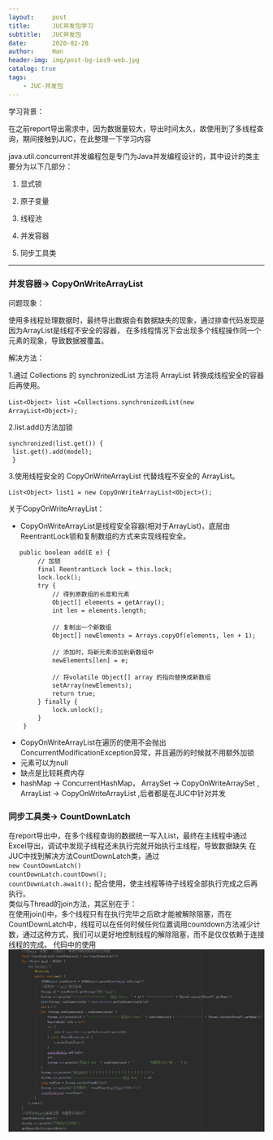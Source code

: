 ```yaml
---
layout:     post
title:      JUC并发包学习
subtitle:   JUC并发包
date:       2020-02-28
author:     Han
header-img: img/post-bg-ios9-web.jpg
catalog: true
tags:
    - JUC-并发包
---
```

学习背景：

在之前report导出需求中，因为数据量较大，导出时间太久，故使用到了多线程查询，期间接触到JUC，在此整理一下学习内容

java.util.concurrent并发编程包是专门为Java并发编程设计的，其中设计的类主要分为以下几部分：

1. 显式锁

2. 原子变量

3. 线程池

4. 并发容器

5. 同步工具类

***
### 并发容器-> CopyOnWriteArrayList

问题现象：

使用多线程处理数据时，最终导出数据会有数据缺失的现象，通过排查代码发现是因为ArrayList是线程不安全的容器，
在多线程情况下会出现多个线程操作同一个元素的现象，导致数据被覆盖。

解决方法：

1.通过 Collections 的 synchronizedList 方法将 ArrayList 转换成线程安全的容器后再使用。

`List<Object> list =Collections.synchronizedList(new ArrayList<Object>);`

2.list.add()方法加锁

```
synchronized(list.get()) {
 list.get().add(model);
 }
 ```
3.使用线程安全的 CopyOnWriteArrayList 代替线程不安全的 ArrayList。
 
 ```
 List<Object> list1 = new CopyOnWriteArrayList<Object>();
 ```
关于CopyOnWriteArrayList：
 
* CopyOnWriteArrayList是线程安全容器(相对于ArrayList)，底层由ReentrantLock锁和复制数组的方式来实现线程安全。

```
   public boolean add(E e) {
        // 加锁
        final ReentrantLock lock = this.lock;
        lock.lock();
        try {
            // 得到原数组的长度和元素
            Object[] elements = getArray();
            int len = elements.length;
            
            // 复制出一个新数组
            Object[] newElements = Arrays.copyOf(elements, len + 1);
            
            // 添加时，将新元素添加到新数组中
            newElements[len] = e;
            
            // 将volatile Object[] array 的指向替换成新数组
            setArray(newElements);
            return true;
        } finally {
            lock.unlock();
        }
    }
```
* CopyOnWriteArrayList在遍历的使用不会抛出ConcurrentModificationException异常，并且遍历的时候就不用额外加锁
* 元素可以为null
* 缺点是比较耗费内存
* hashMap -> ConcurrentHashMap， ArraySet -> CopyOnWriteArraySet , ArrayList -> CopyOnWriteArrayList ,后者都是在JUC中针对并发

### 同步工具类-> CountDownLatch

在report导出中，在多个线程查询的数据统一写入List，最终在主线程中通过Excel导出，调试中发现子线程还未执行完就开始执行主线程，导致数据缺失
在JUC中找到解决方法CountDownLatch类，通过  
`new CountDownLatch()`  
`countDownLatch.countDown();`  
`countDownLatch.await();`
配合使用，使主线程等待子线程全部执行完成之后再执行。  
类似与Thread的join方法，其区别在于：  
在使用join()中，多个线程只有在执行完毕之后欧才能被解除阻塞，而在CountDownLatch中，线程可以在任何时候任何位置调用countdown方法减少计数，通过这种方式，我们可以更好地控制线程的解除阻塞，而不是仅仅依赖于连接线程的完成。
代码中的使用
![avatar](/img/report.bmp)

